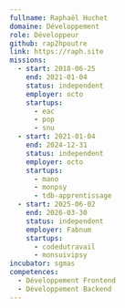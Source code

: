 ```yaml
---
fullname: Raphaël Huchet
domaine: Développement
role: Développeur
github: rap2hpoutre
link: https://raph.site
missions:
  - start: 2018-06-25
    end: 2021-01-04
    status: independent
    employer: octo
    startups:
      - eac
      - pop
      - snu
  - start: 2021-01-04
    end: 2024-12-31
    status: independent
    employer: octo
    startups:
      - mano
      - monpsy
      - tdb-apprentissage
  - start: 2025-06-02
    end: 2026-03-30
    status: independent
    employer: Fabnum
    startups:
      - codedutravail
      - monsuivipsy
incubator: sgmas
competences:
  - Développement Frontend
  - Développement Backend
---
```

